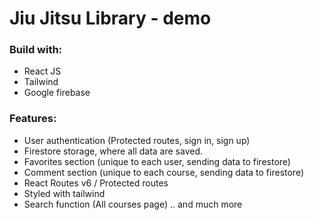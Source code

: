 # Jiu Jitsu Library - demo

### Build with:

- React JS
- Tailwind
- Google firebase

### Features:

- User authentication (Protected routes, sign in, sign up)
- Firestore storage, where all data are saved.
- Favorites section (unique to each user, sending data to firestore)
- Comment section (unique to each course, sending data to firestore)
- React Routes v6 / Protected routes
- Styled with tailwind
- Search function (All courses page)
.. and much more
